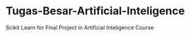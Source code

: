 # Tugas-Besar-Artificial-Inteligence
Scikit Learn for Final Project in Artificial Inteligence Course
